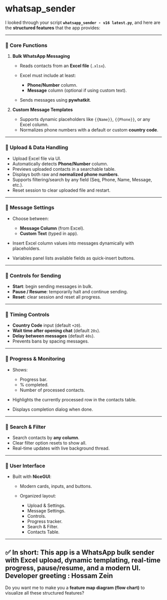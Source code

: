 # whatsap_sender
I looked through your script **`whatsapp_sender - v16 latest.py`**, and here are the **structured features** that the app provides:

---

### 🔹 **Core Functions**

1. **Bulk WhatsApp Messaging**

   * Reads contacts from an **Excel file** (`.xlsx`).
   * Excel must include at least:

     * **Phone/Number** column.
     * **Message** column (optional if using custom text).
   * Sends messages using **pywhatkit**.

2. **Custom Message Templates**

   * Supports dynamic placeholders like `{{Name}}`, `{{Phone}}`, or any Excel column.
   * Normalizes phone numbers with a default or custom **country code**.

---

### 🔹 **Upload & Data Handling**

* Upload Excel file via UI.
* Automatically detects **Phone/Number** column.
* Previews uploaded contacts in a searchable table.
* Displays both raw and **normalized phone numbers**.
* Supports filtering/search by any field (Seq, Phone, Name, Message, etc.).
* Reset session to clear uploaded file and restart.

---

### 🔹 **Message Settings**

* Choose between:

  * **Message Column** (from Excel).
  * **Custom Text** (typed in app).
* Insert Excel column values into messages dynamically with placeholders.
* Variables panel lists available fields as quick-insert buttons.

---

### 🔹 **Controls for Sending**

* **Start**: begin sending messages in bulk.
* **Pause / Resume**: temporarily halt and continue sending.
* **Reset**: clear session and reset all progress.

---

### 🔹 **Timing Controls**

* **Country Code** input (default `+20`).
* **Wait time after opening chat** (default `20s`).
* **Delay between messages** (default `40s`).
* Prevents bans by spacing messages.

---

### 🔹 **Progress & Monitoring**

* Shows:

  * Progress bar.
  * % completed.
  * Number of processed contacts.
* Highlights the currently processed row in the contacts table.
* Displays completion dialog when done.

---

### 🔹 **Search & Filter**

* Search contacts by **any column**.
* Clear filter option resets to show all.
* Real-time updates with live background thread.

---

### 🔹 **User Interface**

* Built with **NiceGUI**:

  * Modern cards, inputs, and buttons.
  * Organized layout:

    * Upload & Settings.
    * Message Settings.
    * Controls.
    * Progress tracker.
    * Search & Filter.
    * Contacts Table.

---

✅ In short:
This app is a **WhatsApp bulk sender with Excel upload, dynamic templating, real-time progress, pause/resume, and a modern UI**.
Developer greeting : Hossam Zein
---

Do you want me to make you a **feature map diagram (flow chart)** to visualize all these structured features?

